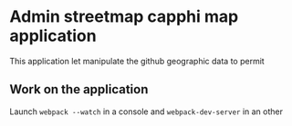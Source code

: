 # Admin streetmap capphi map application



This application let manipulate the github geographic data to permit 





## Work on the application



Launch `webpack --watch` in a console and `webpack-dev-server`  in an other

